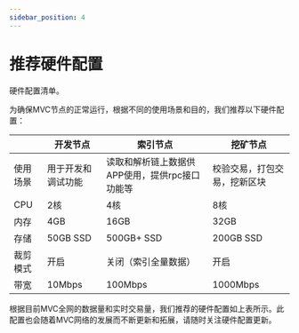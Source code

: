 ```yaml
---
sidebar_position: 4
---
```


# 推荐硬件配置

硬件配置清单。

为确保MVC节点的正常运行，根据不同的使用场景和目的，我们推荐以下硬件配置：

|      | 开发节点      | 索引节点                       | 挖矿节点           |
|------|-----------|----------------------------|----------------|
| 使用场景 | 用于开发和调试功能 | 读取和解析链上数据供APP使用，提供rpc接口功能等 | 校验交易，打包交易，挖新区块 |
| CPU  | 2核        | 4核                         | 8核             |
| 内存   | 4GB       | 16GB                       | 32GB           |
| 存储   | 50GB SSD  | 500GB+ SSD                 | 200GB SSD      |
| 裁剪模式 | 开启        | 关闭（索引全量数据）                 | 开启             |
| 带宽   | 10Mbps    | 100Mbps                    | 1000Mbps       |

根据目前MVC全网的数据量和实时交易量，我们推荐的硬件配置如上表所示。此配置也会随着MVC网络的发展而不断更新和拓展，请随时关注硬件配置更新。
